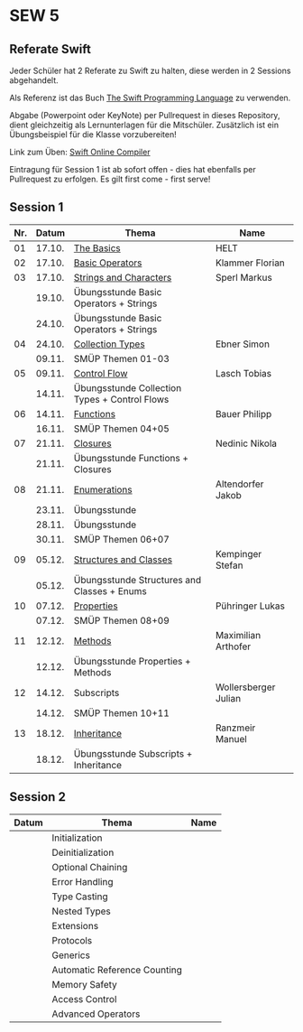# SEW 5

## Referate Swift
Jeder Schüler hat 2 Referate zu Swift zu halten, diese  werden in 2 Sessions abgehandelt.

Als Referenz ist das Buch [The Swift Programming Language](https://docs.swift.org/swift-book/) zu verwenden.

Abgabe (Powerpoint oder KeyNote) per Pullrequest in dieses Repository, dient gleichzeitig als Lernunterlagen für die Mitschüler. Zusätzlich ist ein Übungsbeispiel für die Klasse vorzubereiten!

Link zum Üben: [Swift Online Compiler](https://www.tutorialspoint.com/compile_swift_online.php)

Eintragung für Session 1 ist ab sofort offen - dies hat ebenfalls per Pullrequest zu erfolgen. Es gilt first come - first serve!


## Session 1

|Nr. |Datum  |Thema                                                                               | Name                |
|----|-------|------------------------------------------------------------------------------------|---------------------|
| 01 | 17.10.| [The Basics](./Folien/01_The_Basics.key)                                           | HELT                |
| 02 | 17.10.| [Basic Operators](./Folien/02_Basic_Operators.pptx)                                | Klammer Florian     |
| 03 | 17.10.| [Strings and Characters](./Folien/03_Strings_and_Characters_Presentation.key)      | Sperl Markus        |
|    | 19.10.| Übungsstunde Basic Operators + Strings                                             |                     |
|    | 24.10.| Übungsstunde Basic Operators + Strings                                             |                     |
| 04 | 24.10.| [Collection Types](./Folien/04_Collection_Types.pdf)                               | Ebner Simon         |
|    | 09.11.| SMÜP Themen 01-03                                                                  |                     |
| 05 | 09.11.| [Control Flow](./Folien/05_Control_Flow.pptx)                                      | Lasch Tobias        |
|    | 14.11.| Übungsstunde Collection Types + Control Flows                                      |                     |
| 06 | 14.11.| [Functions](./Folien/06_Functions.pdf)                                             | Bauer Philipp       |
|    | 16.11.| SMÜP Themen 04+05                                                                  |                     |
| 07 | 21.11.| [Closures](./Folien/07_Closures.pdf)                                               | Nedinic Nikola      |
|    | 21.11.| Übungsstunde Functions + Closures                                                  |                     |
| 08 | 21.11.| [Enumerations](./Folien/08_Enums.pdf)                                              | Altendorfer Jakob   |
|    | 23.11.| Übungsstunde                                                                       |                     |
|    | 28.11.| Übungsstunde                                                                       |                     |
|    | 30.11.| SMÜP Themen 06+07                                                                  |                     |
| 09 | 05.12.| [Structures and Classes](./Folien/09_Classes_Structs.pdf)                          | Kempinger Stefan    |
|    | 05.12.| Übungsstunde Structures and Classes + Enums                                        |                     |
| 10 | 07.12.| [Properties](./Folien/10_Properties.pdf)                                           | Pühringer Lukas     |
|    | 07.12.| SMÜP Themen 08+09                                                                  |                     |
| 11 | 12.12.| [Methods](./Folien/11_Methods.pdf)                                                 | Maximilian Arthofer |
|    | 12.12.| Übungsstunde Properties + Methods                                                  |                     |
| 12 | 14.12.| Subscripts                                                                         | Wollersberger Julian|
|    | 14.12.| SMÜP Themen 10+11                                                                  |                     |
| 13 | 18.12.| [Inheritance](./Folien/13_Inheritance.pdf)                                         | Ranzmeir Manuel     |
|    | 18.12.| Übungsstunde Subscripts + Inheritance                                              |                     |




## Session 2

| Datum | Thema                       | Name                |
|-------|-----------------------------|---------------------|
|       | Initialization              |                     |
|       | Deinitialization            |                     |
|       | Optional Chaining           |                     |
|       | Error Handling              |                     |
|       | Type Casting                |                     |
|       | Nested Types                |                     |
|       | Extensions                  |                     |
|       | Protocols                   |                     |
|       | Generics                    |                     |
|       | Automatic Reference Counting|                     |
|       | Memory Safety               |                     |
|       | Access Control              |                     |
|       | Advanced Operators          |                     |
